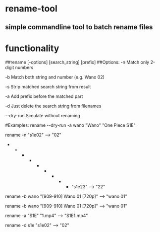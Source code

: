 ﻿# rename-tool
## simple commandline tool to batch rename files
# functionality
##rename [-options] <folder> [search_string] [prefix]
##Options:
  -n        Match only 2-digit numbers
  
  -b        Match both string and number (e.g. Wano 02)
  
  -s        Strip matched search string from result
  
  -a        Add prefix before the matched part
  
  -d        Just delete the search string from filenames
  
  --dry-run Simulate without renaming

#Examples:
  rename --dry-run -a wano "Wano" "One Piece S1E"
  
  rename -n <folder> "s1e02" --> "02"
  
  - - - - - - - - -  "s1e23" --> "22"
                     
  rename -b <folder> wano "[909-910] Wano 01 [720p]" --> "wano 01"
  
  rename -b <folder> wano "[909-910] Wano 01 [720p]" --> "wano 01"
  
  rename -a <folder> "S1E"  "1.mp4" --> "S1E1.mp4"
  
  rename -d <folder> s1e "s1e02" --> "02"

